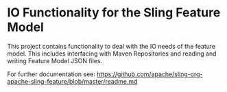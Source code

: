 # IO Functionality for the Sling Feature Model

This project contains functionality to deal with the IO needs of the feature model. This includes interfacing with Maven Repositories and reading and writing Feature Model JSON files.

For further documentation see: https://github.com/apache/sling-org-apache-sling-feature/blob/master/readme.md